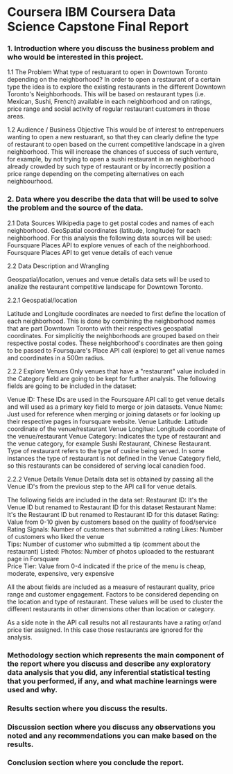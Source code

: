 # Coursera IBM Coursera Data Science Capstone Final Report

### 1. Introduction where you discuss the business problem and who would be interested in this project.

1.1 The Problem
What type of restuarant to open in Downtown Toronto depending on the neighborhood? In order to open a restaurant of a certain type the idea is to explore the existing restaurants in the different Downtown Toronto's Neighborhoods. This will be based on restaurant types (i.e. Mexican, Sushi, French) available in each neighborhood and on ratings, price range and social activity of regular restaurant customers in those areas. 

1.2 Audience / Business Objective 
This would be of interest to entrepenuers wanting to open a new restuarant, so that they can clearly define the type of restaurant to open based on the current competitive landscape in a given neighborhood.  This will increase the chances of success of such venture, for example, by not trying to open a sushi restaurant in an neighborhood already crowded by such type of restaurant or by incorrectly position a price range depending on the competing alternatives on each neighbourhood.

### 2. Data where you describe the data that will be used to solve the problem and the source of the data.

2.1 Data Sources
Wikipedia page to get postal codes and names of each neighborhood.
GeoSpatial coordinates (latitude, longitude) for each neighborhood.
For this analysis the following data sources will be used:
Foursquare Places API to explore venues of each of the neighborhood.
Foursquare Places API to get venue details of each venue

2.2 Data Description and Wrangling

Geospatial/location, venues and venue details data sets will be used to analize the restaurant competitive landscape for Downtown Toronto.

2.2.1 Geospatial/location

Latitude and Longitude coordinates are needed to first define the location of each neighborhood. This is done by combining the neighborhood names that are part Downtown Toronto with their respectives geospatial coordinates. For simplicitiy the neighborhoods are grouped based on their respective postal codes. These neighborhood's coordinates are then going to be passed to Foursquare's Place API call (explore) to get all venue names and coordinates in a 500m radius.  

2.2.2 Explore Venues 
Only venues that have a "restaurant" value included in the Category field are going to be kept for further analysis. The following fields are going to be included in the dataset:

Venue ID:  These IDs are used in the Foursquare API call to get venue details and will used as a primary key field to merge or join datasets.
Venue Name: Just used for reference when merging or joining datasets or for looking up their respective pages in foursquare website.
Venue Latitude:  Latitude coordinate of the venue/restaurant
Venue Longitue:  Longitude coordinate of the venue/restaurant
Venue Category: Indicates the type of restaurant and the venue category, for example Sushi Restaurant, Chinese Restaurant. Type of restaurant refers to the type of cusine being served. In some instances the type of restaurant is not defined in the Venue Category field, so this restaurants can be considered of serving local canadien food.

2.2.2 Venue Details
Venue Details data set is obtained by passing all the Venue ID's from the previous step to the API call for venue details.  

The following fields are included in the data set:
Restaurant ID: It's the Venue ID but renamed to Restaurant ID for this dataset
Restaurant Name: It's the Restaurant ID but renamed to Restaurant ID for this dataset
Rating: Value from 0-10 given by customers based on the quality of food/service	
Rating Signals: Number of customers that submitted a rating
Likes: Number of customers who liked the venue	
Tips: Number of customer who submitted a tip (comment about the restaurant)	
Listed:	
Photos: Number of photos uploaded to the restuarant page in Forsquare	
Price Tier: Value from 0-4 indicated if the price of the menu is cheap, moderate, expensive, very expensive

All the about fields are included as a measure of restaurant quality, price range and customer engagement.  Factors to be considered depending on the location and type of restaurant.  These values will be used to cluster the different restaurants in other dimensions other than location or category.

As a side note in the API call results not all restaurants have a rating or/and price tier assigned.  In this case those restaurants are ignored for the analysis.


### Methodology section which represents the main component of the report where you discuss and describe any exploratory data analysis that you did, any inferential statistical testing that you performed, if any, and what machine learnings were used and why.

### Results section where you discuss the results.
### Discussion section where you discuss any observations you noted and any recommendations you can make based on the results.
### Conclusion section where you conclude the report.
